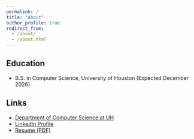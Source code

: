 ```yaml
---
permalink: /
title: "About"
author_profile: true
redirect_from: 
  - /about/
  - /about.html
---
```



## Education
- B.S. in Computer Science, University of Houston (Expected December 2026)

## Links
- [Department of Computer Science at UH](https://www.cs.uh.edu)
- [LinkedIn Profile](https://www.linkedin.com/in/rasinie-seunsom/)
- [Resume (PDF)](/files/Resume.pdf)

